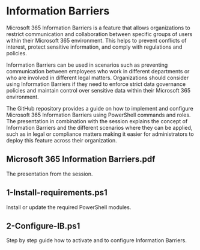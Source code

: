 # Information Barriers

Microsoft 365 Information Barriers is a feature that allows organizations to restrict communication and collaboration between specific groups of users within their Microsoft 365 environment. This helps to prevent conflicts of interest, protect sensitive information, and comply with regulations and policies.  

Information Barriers can be used in scenarios such as preventing communication between employees who work in different departments or who are involved in different legal matters. Organizations should consider using Information Barriers if they need to enforce strict data governance policies and maintain control over sensitive data within their Microsoft 365 environment.

The GitHub repository provides a guide on how to implement and configure Microsoft 365 Information Barriers using PowerShell commands and roles. The presentation in combination with the session explains the concept of Information Barriers and the different scenarios where they can be applied, such as in legal or compliance matters making it easier for administrators to deploy this feature across their organization.

## Microsoft 365 Information Barriers.pdf

The presentation from the session.

## 1-Install-requirements.ps1

Install or update the required PowerShell modules.

## 2-Configure-IB.ps1

Step by step guide how to activate and to configure Information Barriers.


